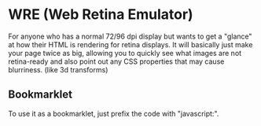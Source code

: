 WRE (Web Retina Emulator)
=========================

For anyone who has a normal 72/96 dpi display but wants to get a "glance" at how their HTML is rendering for retina displays. It will basically just make your page twice as big, allowing you to quickly see what images are not retina-ready and also point out any CSS properties that may cause blurriness. (like 3d transforms)


Bookmarklet
-----------

To use it as a bookmarklet, just prefix the code with "javascript:".